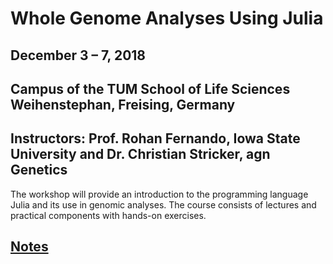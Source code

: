 # Whole Genome Analyses Using Julia

## December 3 – 7, 2018
## Campus of the TUM School of Life Sciences Weihenstephan, Freising, Germany

## Instructors: Prof. Rohan Fernando, Iowa State University and Dr. Christian Stricker, agn Genetics 

The workshop will provide an introduction to the programming language Julia and its
use in genomic analyses. The course consists of lectures and practical components 
with hands-on exercises.

## [Notes](Notebooks/index.ipynb)


